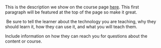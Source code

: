 This is the description we show on the course page [here](https://lab.github.com/s-v-b-o-x-e-l/amazing-dinner-course). This first paragraph will be featured at the top of the page so make it great.
​

​
Be sure to tell the learner about the technology you are teaching, why they should learn it, how they can use it, and what you will teach them.
​


Include information on how they can reach you for questions about the content or course. 